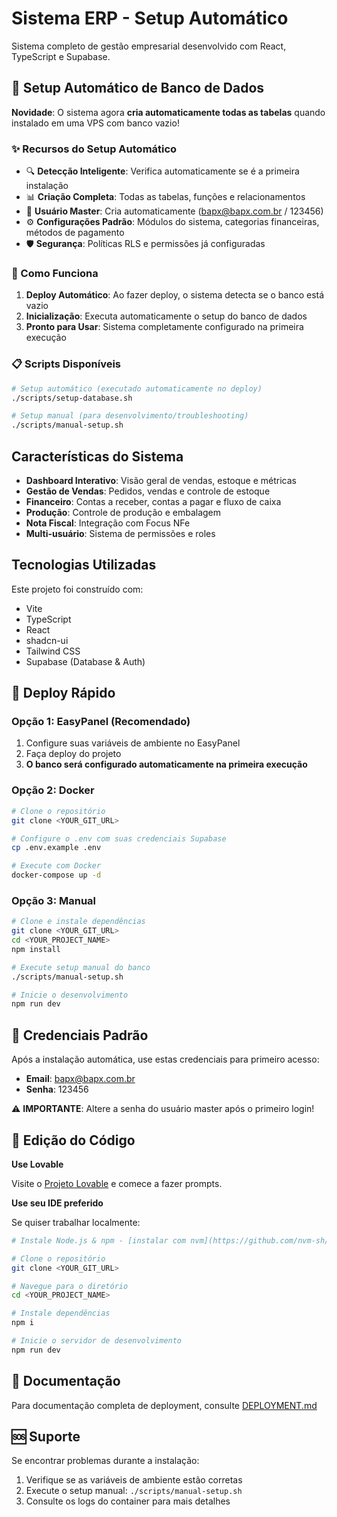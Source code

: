# Sistema ERP - Setup Automático

Sistema completo de gestão empresarial desenvolvido com React, TypeScript e Supabase.

## 🚀 Setup Automático de Banco de Dados

**Novidade**: O sistema agora **cria automaticamente todas as tabelas** quando instalado em uma VPS com banco vazio!

### ✨ Recursos do Setup Automático

- 🔍 **Detecção Inteligente**: Verifica automaticamente se é a primeira instalação
- 📊 **Criação Completa**: Todas as tabelas, funções e relacionamentos
- 👤 **Usuário Master**: Cria automaticamente (bapx@bapx.com.br / 123456)
- ⚙️ **Configurações Padrão**: Módulos do sistema, categorias financeiras, métodos de pagamento
- 🛡️ **Segurança**: Políticas RLS e permissões já configuradas

### 🔧 Como Funciona

1. **Deploy Automático**: Ao fazer deploy, o sistema detecta se o banco está vazio
2. **Inicialização**: Executa automaticamente o setup do banco de dados
3. **Pronto para Usar**: Sistema completamente configurado na primeira execução

### 📋 Scripts Disponíveis

```bash
# Setup automático (executado automaticamente no deploy)
./scripts/setup-database.sh

# Setup manual (para desenvolvimento/troubleshooting)
./scripts/manual-setup.sh
```

## Características do Sistema

- **Dashboard Interativo**: Visão geral de vendas, estoque e métricas
- **Gestão de Vendas**: Pedidos, vendas e controle de estoque
- **Financeiro**: Contas a receber, contas a pagar e fluxo de caixa
- **Produção**: Controle de produção e embalagem
- **Nota Fiscal**: Integração com Focus NFe
- **Multi-usuário**: Sistema de permissões e roles

## Tecnologias Utilizadas

Este projeto foi construído com:

- Vite
- TypeScript
- React
- shadcn-ui
- Tailwind CSS
- Supabase (Database & Auth)

## 🚀 Deploy Rápido

### Opção 1: EasyPanel (Recomendado)
1. Configure suas variáveis de ambiente no EasyPanel
2. Faça deploy do projeto
3. **O banco será configurado automaticamente na primeira execução**

### Opção 2: Docker
```bash
# Clone o repositório
git clone <YOUR_GIT_URL>

# Configure o .env com suas credenciais Supabase
cp .env.example .env

# Execute com Docker
docker-compose up -d
```

### Opção 3: Manual
```bash
# Clone e instale dependências
git clone <YOUR_GIT_URL>
cd <YOUR_PROJECT_NAME>
npm install

# Execute setup manual do banco
./scripts/manual-setup.sh

# Inicie o desenvolvimento
npm run dev
```

## 🔑 Credenciais Padrão

Após a instalação automática, use estas credenciais para primeiro acesso:

- **Email**: bapx@bapx.com.br
- **Senha**: 123456

⚠️ **IMPORTANTE**: Altere a senha do usuário master após o primeiro login!

## 📝 Edição do Código

**Use Lovable**

Visite o [Projeto Lovable](https://lovable.dev/projects/371b12f9-f6fd-4dc1-93ac-a06f8ee2f13d) e comece a fazer prompts.

**Use seu IDE preferido**

Se quiser trabalhar localmente:

```sh
# Instale Node.js & npm - [instalar com nvm](https://github.com/nvm-sh/nvm#installing-and-updating)

# Clone o repositório
git clone <YOUR_GIT_URL>

# Navegue para o diretório
cd <YOUR_PROJECT_NAME>

# Instale dependências
npm i

# Inicie o servidor de desenvolvimento
npm run dev
```

## 📖 Documentação

Para documentação completa de deployment, consulte [DEPLOYMENT.md](./DEPLOYMENT.md)

## 🆘 Suporte

Se encontrar problemas durante a instalação:

1. Verifique se as variáveis de ambiente estão corretas
2. Execute o setup manual: `./scripts/manual-setup.sh`
3. Consulte os logs do container para mais detalhes